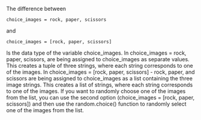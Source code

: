 The difference between 
```text
choice_images = rock, paper, scissors 
```
and 
```text
choice_images = [rock, paper, scissors] 
```
Is the data type of the variable choice_images.
In choice_images = rock, paper, scissors,  are being assigned to choice_images as separate values. This creates a tuple of 
three strings, where each string corresponds to one of the images.
In choice_images = [rock, paper, scissors] - rock, paper, and scissors are being assigned to choice_images as a list containing the three image strings.
This creates a list of strings, where each string corresponds to one of the images.
If you want to randomly choose one of the images from the list, you can use the second option (choice_images = [rock, paper, scissors]) 
and then use the random.choice() function to randomly select one of the images from the list.